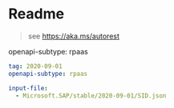 # Readme

> see https://aka.ms/autorest

openapi-subtype: rpaas

```yaml
tag: 2020-09-01
openapi-subtype: rpaas
```

```yaml $(tag) == '2020-09-01'
input-file: 
  - Microsoft.SAP/stable/2020-09-01/SID.json
```
